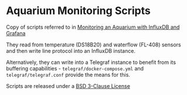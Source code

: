 # Aquarium Monitoring Scripts

Copy of scripts referred to in [Monitoring an Aquarium with InfluxDB and Grafana](https://www.bentasker.co.uk/posts/blog/house-stuff/monitoring-a-fishtank-with-influxdb-and-grafana.html)

They read from temperature (DS18B20) and waterflow (FL-408) sensors and then write line protocol into an InfluxDB instance.

Alternatively, they can write into a Telegraf instance to benefit from its buffering capabilities - `telegraf/docker-compose.yml` and `telegraf/telegraf.conf` provide the means for this.

Scripts are released under a [BSD 3-Clause License](https://www.bentasker.co.uk/pages/licenses/bsd-3-clause.html)
